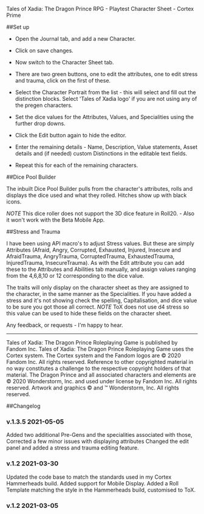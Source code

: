 Tales of Xadia: The Dragon Prince RPG - Playtest Character Sheet - Cortex Prime

##Set up

- Open the Journal tab, and add a new Character.
- Click on save changes.
- Now switch to the Character Sheet tab.
- There are two green buttons, one to edit the attributes, one to edit stress and trauma, click on the first of these.
- Select the Character Portrait from the list - this will select and fill out the distinction blocks.
 Select 'Tales of Xadia logo' if you are not using any of the pregen characters.
- Set the dice values for the Attributes, Values, and Specialities using the further drop downs.
- Click the Edit button again to hide the editor.
- Enter the remaining details - Name, Description, Value statements, Asset details and (if needed) custom Distinctions in the editable text fields.

- Repeat this for each of the remaining characters.

##Dice Pool Builder

The inbuilt Dice Pool Builder pulls from the character's attributes, rolls and displays the dice used and what they rolled. Hitches show up with black icons.

*NOTE* This dice roller does not support the 3D dice feature in Roll20. - Also it won't work with the Beta Mobile App.

##Stress and Trauma

I have been using API macro's to adjust Stress values. But these are simply Attributes (Afraid, Angry, Corrupted, Exhausted, Injured, Insecure and AfraidTrauma, AngryTrauma, CorruptedTrauma, ExhaustedTrauma, InjuredTrauma, InsecureTrauma).
As with the Edit attribute you can add these to the Attributes and Abilities tab manually, and assign values ranging from the 4,6,8,10 or 12 corresponding to the dice value.

The traits will only display on the character sheet as they are assigned to the character, in the same manner as the Specialities. If you have added a stress and it's not showing check the spelling, Capitalisation, and dice value to be sure you got those all correct.
*NOTE* ToX does not use d4 stress so this value can be used to hide these fields on the character sheet.

Any feedback, or requests - I'm happy to hear.

---

Tales of Xadia: The Dragon Prince Roleplaying Game is published by Fandom Inc.
Tales of Xadia: The Dragon Prince Roleplaying Game uses the Cortex system. The Cortex system and the Fandom logos are © 2020 Fandom Inc. All rights reserved. Reference to other copyrighted material in no way constitutes a challenge to the respective copyright holders of that material.
The Dragon Prince and all associated characters and elements are © 2020 Wonderstorm, Inc. and used under license by Fandom Inc. All rights reserved.
Artwork and graphics © and ™ Wonderstorm, Inc. All rights reserved.


##Changelog

### v.1.3.5 2021-05-05

Added two additional Pre-Gens and the specialities associated with those,
Corrected a few minor issues with displaying attributes
Changed the edit panel and added a stress and trauma editing feature.

### v.1.2 2021-03-30

Updated the code base to match the standards used in my Cortex Hammerheads build.
Added support for Mobile Display.
Added a Roll Template matching the style in the Hammerheads build, customised to ToX.

### v.1.2 2021-03-05


